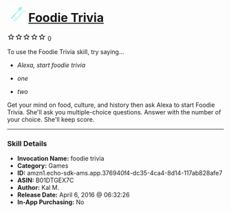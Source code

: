 # &nbsp;<img src="skill_icon" alt="Foodie Trivia icon" width="36"> [Foodie Trivia](http://alexa.amazon.com/#skills/amzn1.echo-sdk-ams.app.376940f4-dc35-4ca4-8d14-117ab828afe7)
![0 stars](../../images/ic_star_border_black_18dp_1x.png)![0 stars](../../images/ic_star_border_black_18dp_1x.png)![0 stars](../../images/ic_star_border_black_18dp_1x.png)![0 stars](../../images/ic_star_border_black_18dp_1x.png)![0 stars](../../images/ic_star_border_black_18dp_1x.png) 0

To use the Foodie Trivia skill, try saying...

* *Alexa, start foodie trivia*

* *one*

* *two*

Get your mind on food, culture, and history then ask Alexa to start Foodie Trivia. She'll ask you multiple-choice questions. Answer with the number of your choice. She'll keep score.

***

### Skill Details

* **Invocation Name:** foodie trivia
* **Category:** Games
* **ID:** amzn1.echo-sdk-ams.app.376940f4-dc35-4ca4-8d14-117ab828afe7
* **ASIN:** B01DTGEX7C
* **Author:** Kal M.
* **Release Date:** April 6, 2016 @ 06:32:26
* **In-App Purchasing:** No
